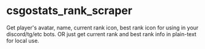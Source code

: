 # csgostats_rank_scraper
Get player's avatar, name, current rank icon, best rank icon for using in your discord/tg/etc bots. OR just get current rank and best rank info in plain-text for local use.

